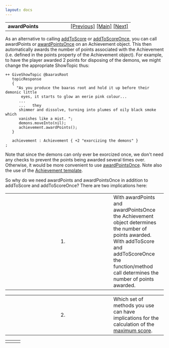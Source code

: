 ```yaml
---
layout: docs
---
```

<table width="100%" data-border="0" data-cellspacing="0"
data-cellpadding="3" data-bgcolor="#C0C0C0">
<colgroup>
<col style="width: 50%" />
<col style="width: 50%" />
</colgroup>
<tbody>
<tr>
<td style="text-align: left;"><strong>awardPoints<br />
</strong></td>
<td style="text-align: right;"><a
href="simpleachievement.html">[Previous]</a> <a
href="generalintroduction.html">[Main]</a> <a
href="awardpointsonce.html">[Next]</a></td>
</tr>
</tbody>
</table>

  
As an alternative to calling [addToScore](addtoscore.html) or
[addToScoreOnce](achievement.html), you can call awardPoints or
[awardPointsOnce](awardpointsonce.html) on an Achievement object. This
then automatically awards the number of points associated with the
Achievement (i.e. defined in the points property of the Achievement
object). For example, to have the player awarded 2 points for disposing
of the demons, we might change the appropriate ShowTopic thus:  
  

    ++ GiveShowTopic @baarasRoot
       topicResponse
       {
         "As you produce the baaras root and hold it up before their demonic little
           eyes, it starts to glow an eerie pink colour...
          ...
          ...   they
          shimmer and dissolve, turning into plumes of oily black smoke which
          vanishes like a mist. ";
          demons.moveInto(nil);   
          achievement.awardPoints();   
       }
       
       achievement : Achievement { +2 "exorcizing the demons" }
    ;

  
  
Note that since the demons can only ever be exorcized once, we don't
need any checks to prevent the points being awarded several times over.
Otherwise, it would be more convenient to use
[awardPointsOnce](awardpointsonce.html). Note also the use of the
[Achievement template](achievementtemplate.html).  
  
So why do we need awardPoints and awardPointsOnce in addition to
addToScore and addToScoreOnce? There are two implications here:  
  

<table data-border="0" data-cellpadding="0" data-cellspacing="0">
<colgroup>
<col style="width: 33%" />
<col style="width: 33%" />
<col style="width: 33%" />
</colgroup>
<tbody>
<tr data-valign="top">
<td width="6"></td>
<td width="45">1.</td>
<td>With awardPoints and awardPointsOnce the Achievement object
determines the number of points awarded. With addToScore and
addToScoreOnce the function/method call determines the number of points
awarded.  <br />
</td>
</tr>
</tbody>
</table>

<table data-border="0" data-cellpadding="0" data-cellspacing="0">
<colgroup>
<col style="width: 33%" />
<col style="width: 33%" />
<col style="width: 33%" />
</colgroup>
<tbody>
<tr data-valign="top">
<td width="6"></td>
<td width="45">2.</td>
<td>Which set of methods you use can have implications for the
calculation of the <a href="maxscore.html">maximum score</a>.  <br />
</td>
</tr>
</tbody>
</table>

|     |     |     |
|-----|-----|-----|
|     |     |     |

  
  
  
